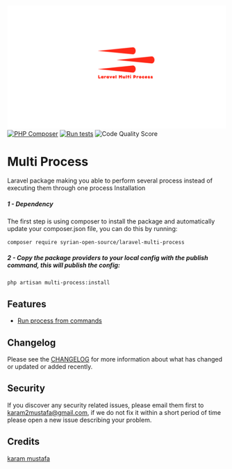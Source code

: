 ![logo](assets/logo.png)
[![PHP Composer](https://github.com/karam-mustafa/laravel-multi-process/actions/workflows/php.yml/badge.svg)](https://github.com/karam-mustafa/laravel-multi-process/actions/workflows/php.yml)
[![Run tests](https://github.com/karam-mustafa/laravel-multi-process/actions/workflows/tests.yml/badge.svg)](https://github.com/karam-mustafa/laravel-multi-process/actions/workflows/tests.yml)
![Code Quality Score](https://api.codiga.io/project/30511/score/svg)
    
# Multi Process

Laravel package making you able to perform several process instead of executing them through one process
Installation

##### 1 - Dependency
The first step is using composer to install the package and automatically update your composer.json file, you can do this by running:

```shell
composer require syrian-open-source/laravel-multi-process
```
##### 2 - Copy the package providers to your local config with the publish command, this will publish the config:
```shell
php artisan multi-process:install
```

Features
-----------
- [Run process from commands](https://github.com/syrian-open-source/laravel-multi-process/blob/main/docs/commands.md)


Changelog
---------
Please see the [CHANGELOG](https://github.com/syrian-open-source/laravel-multi-process/blob/master/CHANGELOG.md) for more information about what has changed or updated or added recently.

Security
--------
If you discover any security related issues, please email them first to karam2mustafa@gmail.com, 
if we do not fix it within a short period of time please open a new issue describing your problem. 

Credits
-------
[karam mustafa](https://www.linkedin.com/in/karam2mustafa)
